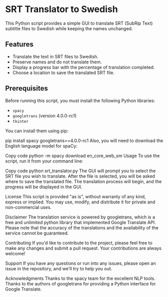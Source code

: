# SRT Translator to Swedish

This Python script provides a simple GUI to translate SRT (SubRip Text) subtitle files to Swedish while keeping the names unchanged.

## Features

- Translate the text in SRT files to Swedish.
- Preserve names and do not translate them.
- Display a progress bar with the percentage of translation completed.
- Choose a location to save the translated SRT file.

## Prerequisites

Before running this script, you must install the following Python libraries:

- `spacy`
- `googletrans` (version 4.0.0-rc1)
- `tkinter`

You can install them using pip:

pip install spacy googletrans==4.0.0-rc1
Also, you will need to download the English language model for spaCy:


Copy code
python -m spacy download en_core_web_sm
Usage
To use the script, run it from your command line:


Copy code
python srt_translator.py
The GUI will prompt you to select the SRT file you wish to translate. After the file is selected, you will be asked where to save the translated file. The translation process will begin, and the progress will be displayed in the GUI.

License
This script is provided "as is", without warranty of any kind, express or implied. You may use, modify, and distribute it for private and non-commercial uses.

Disclaimer
The translation service is powered by googletrans, which is a free and unlimited python library that implemented Google Translate API. Please note that the accuracy of the translations and the availability of the service cannot be guaranteed.

Contributing
If you'd like to contribute to the project, please feel free to make any changes and submit a pull request. Your contributions are always welcome!

Support
If you have any questions or run into any issues, please open an issue in the repository, and we'll try to help you out.

Acknowledgments
Thanks to the spacy team for the excellent NLP tools.
Thanks to the authors of googletrans for providing a Python interface for Google Translate.
